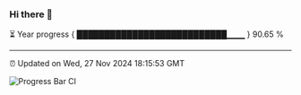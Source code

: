 ### Hi there 👋

⏳ Year progress { ███████████████████████████▁▁▁ } 90.65 %

---

⏰ Updated on Wed, 27 Nov 2024 18:15:53 GMT

![Progress Bar CI](https://github.com/code-lakshay/GitHub-Actions-Demo/workflows/Progress%20Bar%20CI/badge.svg)
